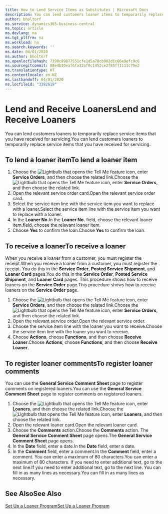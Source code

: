 ```yaml
---
title: How to Lend Service Items as Substitutes | Microsoft Docs
description: You can lend customers loaner items to temporarily replace service items that you have received for servicing.
author: bholtorf
ms.service: dynamics365-business-central
ms.topic: article
ms.devlang: na
ms.tgt_pltfrm: na
ms.workload: na
ms.search.keywords: ''
ms.date: 04/01/2020
ms.author: bholtorf
ms.openlocfilehash: 7398c89877551cfe1d5a78cb902d1c66e9efc9c6
ms.sourcegitcommit: 88e4b30eaf6fa32af0c1452ce2f85ff1111c75e2
ms.translationtype: HT
ms.contentlocale: en-NZ
ms.lasthandoff: 04/01/2020
ms.locfileid: "3192619"
---
```

# <a name="lend-and-receive-loaners"></a><span data-ttu-id="7b335-103">Lend and Receive Loaners</span><span class="sxs-lookup"><span data-stu-id="7b335-103">Lend and Receive Loaners</span></span>
<span data-ttu-id="7b335-104">You can lend customers loaners to temporarily replace service items that you have received for servicing.</span><span class="sxs-lookup"><span data-stu-id="7b335-104">You can lend customers loaners to temporarily replace service items that you have received for servicing.</span></span>  
  
## <a name="to-lend-a-loaner-item"></a><span data-ttu-id="7b335-105">To lend a loaner item</span><span class="sxs-lookup"><span data-stu-id="7b335-105">To lend a loaner item</span></span>    
1. <span data-ttu-id="7b335-106">Choose the ![Lightbulb that opens the Tell Me feature](media/ui-search/search_small.png "Tell me what you want to do") icon, enter **Service Orders**, and then choose the related link.</span><span class="sxs-lookup"><span data-stu-id="7b335-106">Choose the ![Lightbulb that opens the Tell Me feature](media/ui-search/search_small.png "Tell me what you want to do") icon, enter **Service Orders**, and then choose the related link.</span></span>  
2. <span data-ttu-id="7b335-107">Open the relevant service order card.</span><span class="sxs-lookup"><span data-stu-id="7b335-107">Open the relevant service order card.</span></span>  
3. <span data-ttu-id="7b335-108">Select the service item line with the service item you want to replace with a loaner.</span><span class="sxs-lookup"><span data-stu-id="7b335-108">Select the service item line with the service item you want to replace with a loaner.</span></span>  
4. <span data-ttu-id="7b335-109">In the **Loaner No.**</span><span class="sxs-lookup"><span data-stu-id="7b335-109">In the **Loaner No.**</span></span> <span data-ttu-id="7b335-110">field, choose the relevant loaner item.</span><span class="sxs-lookup"><span data-stu-id="7b335-110">field, choose the relevant loaner item.</span></span>  
5. <span data-ttu-id="7b335-111">Choose **Yes** to confirm the loan.</span><span class="sxs-lookup"><span data-stu-id="7b335-111">Choose **Yes** to confirm the loan.</span></span>  

## <a name="to-receive-a-loaner"></a><span data-ttu-id="7b335-112">To receive a loaner</span><span class="sxs-lookup"><span data-stu-id="7b335-112">To receive a loaner</span></span>  
<span data-ttu-id="7b335-113">When you receive a loaner from a customer, you must register the receipt.</span><span class="sxs-lookup"><span data-stu-id="7b335-113">When you receive a loaner from a customer, you must register the receipt.</span></span> <span data-ttu-id="7b335-114">You do this in the **Service Order**, **Posted Service Shipment**, and **Loaner Card** pages.</span><span class="sxs-lookup"><span data-stu-id="7b335-114">You do this in the **Service Order**, **Posted Service Shipment**, and **Loaner Card** pages.</span></span> <span data-ttu-id="7b335-115">This procedure shows how to receive loaners on the **Service Order** page.</span><span class="sxs-lookup"><span data-stu-id="7b335-115">This procedure shows how to receive loaners on the **Service Order** page.</span></span>  
  
1. <span data-ttu-id="7b335-116">Choose the ![Lightbulb that opens the Tell Me feature](media/ui-search/search_small.png "Tell me what you want to do") icon, enter **Service Orders**, and then choose the related link.</span><span class="sxs-lookup"><span data-stu-id="7b335-116">Choose the ![Lightbulb that opens the Tell Me feature](media/ui-search/search_small.png "Tell me what you want to do") icon, enter **Service Orders**, and then choose the related link.</span></span>  
2. <span data-ttu-id="7b335-117">Open the relevant service order.</span><span class="sxs-lookup"><span data-stu-id="7b335-117">Open the relevant service order.</span></span>  
3. <span data-ttu-id="7b335-118">Choose the service item line with the loaner you want to receive.</span><span class="sxs-lookup"><span data-stu-id="7b335-118">Choose the service item line with the loaner you want to receive.</span></span>  
4. <span data-ttu-id="7b335-119">Choose **Actions**, choose **Functions**, and then choose **Receive Loaner**.</span><span class="sxs-lookup"><span data-stu-id="7b335-119">Choose **Actions**, choose **Functions**, and then choose **Receive Loaner**.</span></span>  

## <a name="to-register-loaner-comments"></a><span data-ttu-id="7b335-120">To register loaner comments</span><span class="sxs-lookup"><span data-stu-id="7b335-120">To register loaner comments</span></span>  
<span data-ttu-id="7b335-121">You can use the **General Service Comment Sheet** page to register comments on registered loaners.</span><span class="sxs-lookup"><span data-stu-id="7b335-121">You can use the **General Service Comment Sheet** page to register comments on registered loaners.</span></span>  
  
1. <span data-ttu-id="7b335-122">Choose the ![Lightbulb that opens the Tell Me feature](media/ui-search/search_small.png "Tell me what you want to do") icon, enter **Loaners**, and then choose the related link.</span><span class="sxs-lookup"><span data-stu-id="7b335-122">Choose the ![Lightbulb that opens the Tell Me feature](media/ui-search/search_small.png "Tell me what you want to do") icon, enter **Loaners**, and then choose the related link.</span></span>  
2. <span data-ttu-id="7b335-123">Open the relevant loaner card.</span><span class="sxs-lookup"><span data-stu-id="7b335-123">Open the relevant loaner card.</span></span>  
3. <span data-ttu-id="7b335-124">Choose the **Comments** action.</span><span class="sxs-lookup"><span data-stu-id="7b335-124">Choose the **Comments** action.</span></span> <span data-ttu-id="7b335-125">The **General Service Comment Sheet** page opens.</span><span class="sxs-lookup"><span data-stu-id="7b335-125">The **General Service Comment Sheet** page opens.</span></span>  
4. <span data-ttu-id="7b335-126">In the **Date** field, enter a date.</span><span class="sxs-lookup"><span data-stu-id="7b335-126">In the **Date** field, enter a date.</span></span>  
5. <span data-ttu-id="7b335-127">In the **Comment** field, enter a comment.</span><span class="sxs-lookup"><span data-stu-id="7b335-127">In the **Comment** field, enter a comment.</span></span> <span data-ttu-id="7b335-128">You can enter a maximum of 80 characters.</span><span class="sxs-lookup"><span data-stu-id="7b335-128">You can enter a maximum of 80 characters.</span></span> <span data-ttu-id="7b335-129">If you need to enter additional text, go to the next line.</span><span class="sxs-lookup"><span data-stu-id="7b335-129">If you need to enter additional text, go to the next line.</span></span> <span data-ttu-id="7b335-130">You can fill in as many lines as necessary.</span><span class="sxs-lookup"><span data-stu-id="7b335-130">You can fill in as many lines as necessary.</span></span>  
  
## <a name="see-also"></a><span data-ttu-id="7b335-131">See Also</span><span class="sxs-lookup"><span data-stu-id="7b335-131">See Also</span></span>  
[<span data-ttu-id="7b335-132">Set Up a Loaner Program</span><span class="sxs-lookup"><span data-stu-id="7b335-132">Set Up a Loaner Program</span></span>](service-how-setup-loaner-program.md)   

